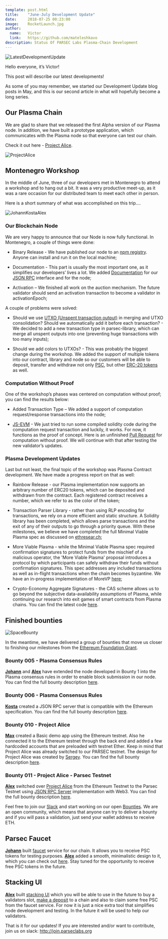```yaml
---
template: post.html
title:    "June-July Development Update"
date:     2018-07-25 00:23:00
image:    RocketLaunch.jpg
author:
  name:   Victor
  link:   https://github.com/mateleshkavo
description: Status Of PARSEC Labs Plasma-Chain Development 
---
```


<img src="/img/blog/LatestDevelopmentUpdate.jpg" alt="LatestDevelopmentUpdate">

Hello everyone, it’s Victor!

This post will describe our latest developments! 

As some of you may remember, we started our Development Update blog posts in May, and this is our second article in what will hopefully become a long series.

<h2>Our Plasma Chain</h2>

We are glad to share that we released the first Alpha version of our Plasma node. In addition, we have built a prototype application, which communicates with the Plasma node so that everyone can test our chain. 

Check it out here - <a href="http://alice.parseclabs.org/">Project Alice</a>.

<img src="/img/blog/ProjectAlice.png" alt="ProjectAlice">

<h2>Montenegro Workshop</h2>

In the middle of June, three of our developers met in Montenegro to attend a workshop and to hang out a bit. It was a very productive meet-up, as it was a rare occasion for our distributed team to meet each other in person. 

Here is a short summary of what was accomplished on this trip….

<img src="/img/blog/JohannKostaAlex.jpg" alt="JohannKostaAlex">

<h3>Our Blockchain Node</h3>

We are very happy to announce that our Node is now fully functional. In Montenegro, a couple of things were done:

- Binary Release - We have published our node to an <a href="https://www.npmjs.com/package/parsec-node">npm registry</a>. Anyone can install and run it on the local machine;

- Documentation - This part is usually the most important one, as it simplifies our developers’ lives a lot. We added <a href="https://parseclabs.readthedocs.io/en/latest/">Documentation</a> for our <a href="https://en.wikipedia.org/wiki/JSON-RPC">JSON RPC</a> interface and for the node;

- Activation – We finished all work on the auction mechanism. The future validator should send an activation transaction to become a validator in activationEpoch;

A couple of problems were solved:

- Should we use <a href="https://en.wikipedia.org/wiki/Unspent_transaction_output">UTXO (Unspent transaction output)</a> in merging and UTXO consolidation? Should we automatically add it before each transaction? - We decided to add a new transaction type in parsec-library, which can merge all unspent outputs into one (preventing huge transactions with too many inputs);

- Should we add colors to UTXOs? -  This was probably the biggest change during the workshop. We added the support of multiple tokens into our contract, library and node so our customers will be able to deposit, transfer and withdraw not only <a href="https://etherscan.io/token/0x9caa3424cb91900ef7ac41a7b04a246304c02d3a">PSC</a>, but other <a href="https://theethereum.wiki/w/index.php/ERC20_Token_Standard">ERC-20 tokens</a> as well.

<h3>Computation Without Proof</h3>

One of the workshop’s phases was centered on computation without proof; you can find the results below:

- Added Transaction Type – We added a support of computation request/response transactions into the node;

- <a href="https://github.com/ethereumjs/ethereumjs-vm">JS-EVM</a> - We just tried to run some compiled solidity code during the computation request transaction and luckily, it works. For now, it functions as the proof of concept. Here is an unfinished <a href="https://github.com/parsec-labs/parsec-node/pull/21">Pull Request</a> for computation without proof. We will continue with that after testing the new validator’s updates.

<h3>Plasma Development Updates</h3>

Last but not least, the final topic of the workshop was Plasma Contract development. We have made a progress report on that as well:

- Rainbow Release - our Plasma implementation now supports an arbitrary number of ERC20 tokens, which can be deposited and withdrawn from the contract. Each registered contract receives a number, which we refer to as the color of the token;

- Transaction Parser Library - rather than using RLP encoding for transactions, we rely on a more efficient and static structure. A Solidity library has been completed, which allows parse transactions and the exit of any of their outputs to go through a priority queue. With these milestones, we believe we have completed the full Minimal Viable Plasma spec as discussed on <a href="https://ethresear.ch/t/minimal-viable-plasma/426/94">ethresear.ch</a>;

- More Viable Plasma - while the Minimal Viable Plasma spec required confirmation signatures to protect funds from the mischief of a malicious operator, the 'More Viable Plasma' proposal introduces a protocol by which participants can safely withdraw their funds without confirmation signatures. This spec addresses any included transactions as well as in-flight transactions when the chain becomes byzantine. We have an in-progress implementation of MoreVP <a href="https://github.com/parsec-labs/parsec-contracts/pull/35">here</a>;

- Crypto-Economy Aggregate Signatures - the CAS scheme allows us to go beyond the subjective data-availability assumptions of Plasma, while continuing our research into exit games of smart contracts from Plasma chains. You can find the latest code <a href="https://github.com/parsec-labs/parsec-contracts/pull/34">here</a>.

<h2>Finished bounties</h2>

<img src="/img/blog/SpaceBounty.jpg" alt="SpaceBounty">

In the meantime, we have delivered a group of bounties that move us closer to finishing our milestones from the <a href="https://parseclabs.org/blog/ethereum-foundation-scaling-grant/">Ethereum Foundation Grant</a>.

<h3>Bounty 005 - Plasma Consensus Rules</h3>

<b><a href="https://github.com/johannbarbie">Johann</a></b> and <b><a href="https://github.com/sunify">Alex</a></b> have extended the node developed in Bounty 1 into the Plasma consensus rules in order to enable block submission in our node. 
You can find the full bounty description  <a href="https://github.com/parsec-labs/parsec-node/issues/9">here</a>. 

<h3>Bounty 006 - Plasma Consensus Rules</h3>

<b><a href="https://github.com/troggy">Kosta</a></b> created a JSON RPC server that is compatible with the Ethereum specification. 
You can find the full bounty description  <a href="https://github.com/parsec-labs/parsec-node/issues/10">here</a>. 

<h3>Bounty 010 - Project Alice</h3>

<b><a href="https://github.com/maxkudla">Max</a></b> created a Basic demo app using the Ethereum testnet. Also he connected it to the Ethereum testnet through the back end and added a few hardcoded accounts that are preloaded with testnet Ether.
Keep in mind that Project Alice was already switched to our PARSEC testnet. The design for Project Alice was created by  <a href="https://github.com/a5kold">Sergey</a>. 
You can find the full bounty description <a href="https://github.com/parsec-labs/PIPs/wiki/Bounty_011">here</a>. 

<h3>Bounty 011 - Project Alice - Parsec Testnet</h3>

<b><a href="https://github.com/sunify">Alex</a></b> switched over <a href="http://alice.parseclabs.org/">Project Alice</a> from the Ethereum Testnet to the Parsec Testnet using <a href="https://github.com/parsec-labs/parsec-node/issues/10">JSON RPC Server</a> implementation with Web3.
You can find the full bounty description <a href="https://github.com/parsec-labs/PIPs/wiki/Bounty_011">here</a>. 

Feel free to join our <a href="https://join.slack.com/t/acebusters/shared_invite/enQtNDA2NDE4MjE0NzQzLTVhYzIzOTcyMThjNWEzNjlhMzlkMjU4ZGZlZjg3OTAwNDQ1OWJjMWI2ZTU5ZWQ3OGRmNTQ0M2IyN2VlYTg0ZWY">Slack</a> and start working on our open <a href="https://github.com/parsec-labs/PIPs/wiki/Bounties">Bounties</a>. We are an open community, which means that anyone can try to deliver a bounty and if you will pass a validation, just send your wallet address to receive ETH.

<h2>Parsec Faucet</h2>

<b><a href="https://github.com/johannbarbie">Johann</a></b> built <a href="https://github.com/parsec-labs/parsec-faucet">faucet</a> service for our chain. It allows you to receive PSC tokens for testing purposes. <b><a href="https://github.com/sunify">Alex</a></b> added a smooth, minimalistic design to it, which you can check out <a href="http://stake-dev.parseclabs.org/faucet">here</a>. Stay tuned for the opportunity to receive free PSC tokens in the future.

<h2>Stacking UI</h2>

<b><a href="https://github.com/sunify">Alex</a></b> built <a href="http://stake-dev.parseclabs.org/">stacking UI</a> which you will be able to use in the future to buy a validators slot, <a href="http://stake-dev.parseclabs.org/deposit">make a deposit</a> to a chain and also to claim some free PSC from the faucet service. For now it is just a nice extra tool that simplifies node development and testing. In the future it will be used to help our validators.

That is it for our updates! If you are interested and/or want to contribute, join us on slack: http://join.parseclabs.org